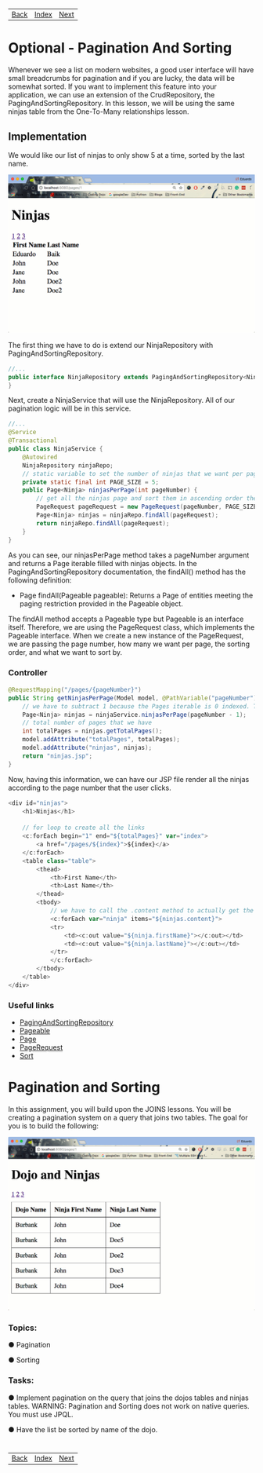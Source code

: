 <table width="100%">
    <tr>
        <td><a href="./005_Employee_Managers.md">Back</a></td>
        <td><a href="../../Index.md">Index</a></td>
        <td><a href="./../005_Login_Registration/001_Overview.md">Next</a></td>
    </tr>
</table>

#

#   Optional - Pagination And Sorting
Whenever we see a list on modern websites, a good user interface will have small breadcrumbs for pagination and if you are lucky, the data will be somewhat sorted. If you want to implement this feature into your application, we can use an extension of the CrudRepository, the PagingAndSortingRepository. In this lesson, we will be using the same ninjas table from the One-To-Many relationships lesson.

##  __Implementation__
We would like our list of ninjas to only show 5 at a time, sorted by the last name.

<img src="./../../000_img/pagination.gif">

The first thing we have to do is extend our NinjaRepository with PagingAndSortingRepository.
```java
//...
public interface NinjaRepository extends PagingAndSortingRepository<Ninja, Long>{
}
```
Next, create a NinjaService that will use the NinjaRepository. All of our pagination logic will be in this service.
```java
//...
@Service
@Transactional
public class NinjaService {
    @Autowired 
    NinjaRepository ninjaRepo;
    // static variable to set the number of ninjas that we want per page
    private static final int PAGE_SIZE = 5;
    public Page<Ninja> ninjasPerPage(int pageNumber) {
        // get all the ninjas page and sort them in ascending order the last name property
        PageRequest pageRequest = new PageRequest(pageNumber, PAGE_SIZE, Sort.Direction.ASC, "lastName");
        Page<Ninja> ninjas = ninjaRepo.findAll(pageRequest);
        return ninjaRepo.findAll(pageRequest);
    }
}
```
As you can see, our ninjasPerPage method takes a pageNumber argument and returns a Page iterable filled with ninjas objects. In the PagingAndSortingRepository documentation, the findAll() method has the following definition:

*   Page<T> findAll(Pageable pageable): Returns a Page of entities meeting the paging restriction provided in the Pageable object.

The findAll method accepts a Pageable type but Pageable is an interface itself. Therefore, we are using the PageRequest class, which implements the Pageable interface. When we create a new instance of the PageRequest, we are passing the page number, how many we want per page, the sorting order, and what we want to sort by.

### __Controller__
```java
@RequestMapping("/pages/{pageNumber}")
public String getNinjasPerPage(Model model, @PathVariable("pageNumber") int pageNumber) {
    // we have to subtract 1 because the Pages iterable is 0 indexed. This is for our links to be able to show from 1...pageMax, instead of 0...pageMax class="keyword operator from-rainbow">- 1.
    Page<Ninja> ninjas = ninjaService.ninjasPerPage(pageNumber - 1);
    // total number of pages that we have
    int totalPages = ninjas.getTotalPages();
    model.addAttribute("totalPages", totalPages);
    model.addAttribute("ninjas", ninjas);
    return "ninjas.jsp";
}
```
Now, having this information, we can have our JSP file render all the ninjas according to the page number that the user clicks.
```js
<div id="ninjas">
    <h1>Ninjas</h1>
    
    // for loop to create all the links
    <c:forEach begin="1" end="${totalPages}" var="index">
        <a href="/pages/${index}">${index}</a>
    </c:forEach>
    <table class="table">
        <thead>
            <th>First Name</th>
            <th>Last Name</th>
        </thead>
        <tbody>
            // we have to call the .content method to actually get the ninjas inside the Page iterable.
            <c:forEach var="ninja" items="${ninjas.content}">                 
            <tr>
                <td><c:out value="${ninja.firstName}"></c:out></td>
                <td><c:out value="${ninja.lastName}"></c:out></td>
            </tr>
            </c:forEach>
        </tbody>
    </table>
</div>
```
### __Useful links__
*   [PagingAndSortingRepository](https://docs.spring.io/spring-data/commons/docs/current/api/org/springframework/data/repository/PagingAndSortingRepository.html)
*   [Pageable](https://docs.spring.io/spring-data/commons/docs/current/api/org/springframework/data/domain/Pageable.html)
*   [Page](https://docs.spring.io/spring-data/commons/docs/current/api/org/springframework/data/domain/Page.html)
*   [PageRequest](https://docs.spring.io/spring-data/commons/docs/current/api/org/springframework/data/domain/PageRequest.html)
*   [Sort](https://docs.spring.io/spring-data/commons/docs/current/api/org/springframework/data/domain/Sort.html)


#   Pagination and Sorting
In this assignment, you will build upon the JOINS lessons. You will be creating a pagination system on a query that joins two tables. The goal for you is to build the following:

<img src="./../../000_img/paginationAssignment.gif">

### __Topics:__
● Pagination

● Sorting

### __Tasks:__
● Implement pagination on the query that joins the dojos tables and ninjas tables. WARNING: Pagination and Sorting does not work on native queries. You must use JPQL.

● Have the list be sorted by name of the dojo.


#

[]()
<table width="100%">
    <tr>
        <td><a href="./005_Employee_Managers.md">Back</a></td>
        <td><a href="../../Index.md">Index</a></td>
        <td><a href="./../005_Login_Registration/001_Overview.md">Next</a></td>
    </tr>
</table>